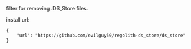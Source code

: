 filter for removing .DS_Store files.

install url:

    {
        "url": "https://github.com/evilguy50/regolith-ds_store/ds_store"
    }